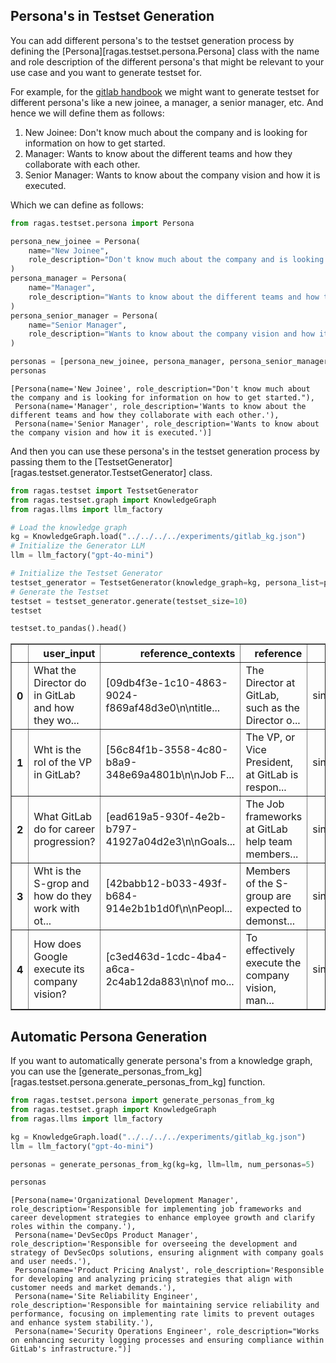 ## Persona's in Testset Generation

You can add different persona's to the testset generation process by defining the [Persona][ragas.testset.persona.Persona] class with the name and role description of the different persona's that might be relevant to your use case and you want to generate testset for.

For example, for the [gitlab handbook](https://about.gitlab.com/handbook/) we might want to generate testset for different persona's like a new joinee, a manager, a senior manager, etc. And hence we will define them as follows:

1. New Joinee: Don't know much about the company and is looking for information on how to get started.
2. Manager: Wants to know about the different teams and how they collaborate with each other.
3. Senior Manager: Wants to know about the company vision and how it is executed.

Which we can define as follows:


```python
from ragas.testset.persona import Persona

persona_new_joinee = Persona(
    name="New Joinee",
    role_description="Don't know much about the company and is looking for information on how to get started.",
)
persona_manager = Persona(
    name="Manager",
    role_description="Wants to know about the different teams and how they collaborate with each other.",
)
persona_senior_manager = Persona(
    name="Senior Manager",
    role_description="Wants to know about the company vision and how it is executed.",
)

personas = [persona_new_joinee, persona_manager, persona_senior_manager]
personas
```




    [Persona(name='New Joinee', role_description="Don't know much about the company and is looking for information on how to get started."),
     Persona(name='Manager', role_description='Wants to know about the different teams and how they collaborate with each other.'),
     Persona(name='Senior Manager', role_description='Wants to know about the company vision and how it is executed.')]



And then you can use these persona's in the testset generation process by passing them to the [TestsetGenerator][ragas.testset.generator.TestsetGenerator] class.


```python
from ragas.testset import TestsetGenerator
from ragas.testset.graph import KnowledgeGraph
from ragas.llms import llm_factory

# Load the knowledge graph
kg = KnowledgeGraph.load("../../../../experiments/gitlab_kg.json")
# Initialize the Generator LLM
llm = llm_factory("gpt-4o-mini")

# Initialize the Testset Generator
testset_generator = TestsetGenerator(knowledge_graph=kg, persona_list=personas, llm=llm)
# Generate the Testset
testset = testset_generator.generate(testset_size=10)
testset
```


```python
testset.to_pandas().head()
```




<div>
<style scoped>
    .dataframe tbody tr th:only-of-type {
        vertical-align: middle;
    }

    .dataframe tbody tr th {
        vertical-align: top;
    }

    .dataframe thead th {
        text-align: right;
    }
</style>
<table border="1" class="dataframe">
  <thead>
    <tr style="text-align: right;">
      <th></th>
      <th>user_input</th>
      <th>reference_contexts</th>
      <th>reference</th>
      <th>synthesizer_name</th>
    </tr>
  </thead>
  <tbody>
    <tr>
      <th>0</th>
      <td>What the Director do in GitLab and how they wo...</td>
      <td>[09db4f3e-1c10-4863-9024-f869af48d3e0\n\ntitle...</td>
      <td>The Director at GitLab, such as the Director o...</td>
      <td>single_hop_specific_query_synthesizer</td>
    </tr>
    <tr>
      <th>1</th>
      <td>Wht is the rol of the VP in GitLab?</td>
      <td>[56c84f1b-3558-4c80-b8a9-348e69a4801b\n\nJob F...</td>
      <td>The VP, or Vice President, at GitLab is respon...</td>
      <td>single_hop_specific_query_synthesizer</td>
    </tr>
    <tr>
      <th>2</th>
      <td>What GitLab do for career progression?</td>
      <td>[ead619a5-930f-4e2b-b797-41927a04d2e3\n\nGoals...</td>
      <td>The Job frameworks at GitLab help team members...</td>
      <td>single_hop_specific_query_synthesizer</td>
    </tr>
    <tr>
      <th>3</th>
      <td>Wht is the S-grop and how do they work with ot...</td>
      <td>[42babb12-b033-493f-b684-914e2b1b1d0f\n\nPeopl...</td>
      <td>Members of the S-group are expected to demonst...</td>
      <td>single_hop_specific_query_synthesizer</td>
    </tr>
    <tr>
      <th>4</th>
      <td>How does Google execute its company vision?</td>
      <td>[c3ed463d-1cdc-4ba4-a6ca-2c4ab12da883\n\nof mo...</td>
      <td>To effectively execute the company vision, man...</td>
      <td>single_hop_specific_query_synthesizer</td>
    </tr>
  </tbody>
</table>
</div>



## Automatic Persona Generation

If you want to automatically generate persona's from a knowledge graph, you can use the [generate_personas_from_kg][ragas.testset.persona.generate_personas_from_kg] function.



```python
from ragas.testset.persona import generate_personas_from_kg
from ragas.testset.graph import KnowledgeGraph
from ragas.llms import llm_factory

kg = KnowledgeGraph.load("../../../../experiments/gitlab_kg.json")
llm = llm_factory("gpt-4o-mini")

personas = generate_personas_from_kg(kg=kg, llm=llm, num_personas=5)
```


```python
personas
```




    [Persona(name='Organizational Development Manager', role_description='Responsible for implementing job frameworks and career development strategies to enhance employee growth and clarify roles within the company.'),
     Persona(name='DevSecOps Product Manager', role_description='Responsible for overseeing the development and strategy of DevSecOps solutions, ensuring alignment with company goals and user needs.'),
     Persona(name='Product Pricing Analyst', role_description='Responsible for developing and analyzing pricing strategies that align with customer needs and market demands.'),
     Persona(name='Site Reliability Engineer', role_description='Responsible for maintaining service reliability and performance, focusing on implementing rate limits to prevent outages and enhance system stability.'),
     Persona(name='Security Operations Engineer', role_description="Works on enhancing security logging processes and ensuring compliance within GitLab's infrastructure.")]


